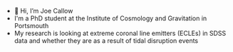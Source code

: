 - 👋 Hi, I’m Joe Callow
- I'm a PhD student at the Institute of Cosmology and Gravitation in Portsmouth
- My research is looking at extreme coronal line emitters (ECLEs) in SDSS data and whether they are as a result of tidal disruption events

<!---
joec2809/joec2809 is a ✨ special ✨ repository because its `README.md` (this file) appears on your GitHub profile.
You can click the Preview link to take a look at your changes.
--->
